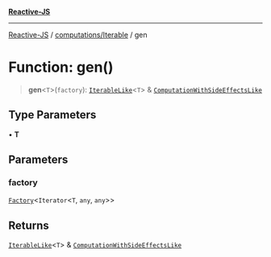 [**Reactive-JS**](../../../README.md)

***

[Reactive-JS](../../../README.md) / [computations/Iterable](../README.md) / gen

# Function: gen()

> **gen**\<`T`\>(`factory`): [`IterableLike`](../../interfaces/IterableLike.md)\<`T`\> & [`ComputationWithSideEffectsLike`](../../interfaces/ComputationWithSideEffectsLike.md)

## Type Parameters

• **T**

## Parameters

### factory

[`Factory`](../../../functions/type-aliases/Factory.md)\<`Iterator`\<`T`, `any`, `any`\>\>

## Returns

[`IterableLike`](../../interfaces/IterableLike.md)\<`T`\> & [`ComputationWithSideEffectsLike`](../../interfaces/ComputationWithSideEffectsLike.md)
